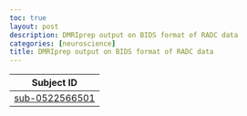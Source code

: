 ```yaml
---
toc: true
layout: post
description: DMRIprep output on BIDS format of RADC data
categories: [neuroscience]
title: DMRIprep output on BIDS format of RADC data
---
```

<table class="tableizer-table">
<thead><tr class="tableizer-firstrow"><th>Subject ID </th></tr></thead><tbody>
<tr><td><a href = 'https://nabarunsarkar.com/img/dmriprep_RADC/sub-0522566501.html'>sub-0522566501</a> </td></tr>
</tbody></table>